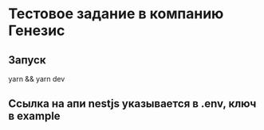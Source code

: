 # Тестовое задание в компанию Генезис
## Запуск
yarn && yarn dev

## Ссылка на апи nestjs указывается в .env, ключ в example
